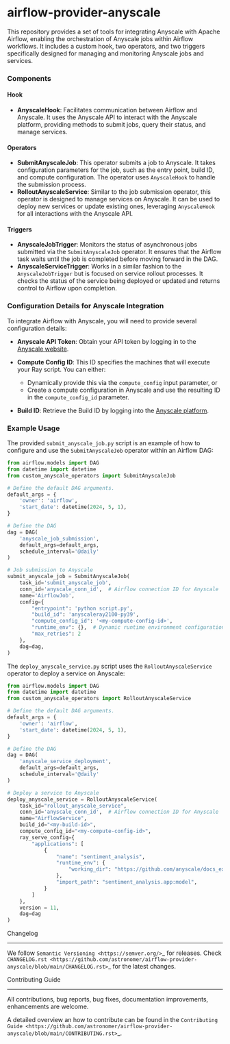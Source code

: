 # airflow-provider-anyscale

This repository provides a set of tools for integrating Anyscale with Apache Airflow, enabling the orchestration of Anyscale jobs within Airflow workflows. It includes a custom hook, two operators, and two triggers specifically designed for managing and monitoring Anyscale jobs and services.

### Components

#### Hook
- **AnyscaleHook**: Facilitates communication between Airflow and Anyscale. It uses the Anyscale API to interact with the Anyscale platform, providing methods to submit jobs, query their status, and manage services.

#### Operators
- **SubmitAnyscaleJob**: This operator submits a job to Anyscale. It takes configuration parameters for the job, such as the entry point, build ID, and compute configuration. The operator uses `AnyscaleHook` to handle the submission process.
- **RolloutAnyscaleService**: Similar to the job submission operator, this operator is designed to manage services on Anyscale. It can be used to deploy new services or update existing ones, leveraging `AnyscaleHook` for all interactions with the Anyscale API.

#### Triggers
- **AnyscaleJobTrigger**: Monitors the status of asynchronous jobs submitted via the `SubmitAnyscaleJob` operator. It ensures that the Airflow task waits until the job is completed before moving forward in the DAG.
- **AnyscaleServiceTrigger**: Works in a similar fashion to the `AnyscaleJobTrigger` but is focused on service rollout processes. It checks the status of the service being deployed or updated and returns control to Airflow upon completion.

### Configuration Details for Anyscale Integration

To integrate Airflow with Anyscale, you will need to provide several configuration details:

- **Anyscale API Token**: Obtain your API token by logging in to the [Anyscale website](https://anyscale.com/).

- **Compute Config ID**: This ID specifies the machines that will execute your Ray script. You can either:
  - Dynamically provide this via the `compute_config` input parameter, or
  - Create a compute configuration in Anyscale and use the resulting ID in the `compute_config_id` parameter.

- **Build ID**: Retrieve the Build ID by logging into the [Anyscale platform](https://anyscale.com/).


### Example Usage

The provided `submit_anyscale_job.py` script is an example of how to configure and use the `SubmitAnyscaleJob` operator within an Airflow DAG:

```python
from airflow.models import DAG
from datetime import datetime
from custom_anyscale_operators import SubmitAnyscaleJob

# Define the default DAG arguments.
default_args = {
    'owner': 'airflow',
    'start_date': datetime(2024, 5, 1),
}

# Define the DAG
dag = DAG(
    'anyscale_job_submission',
    default_args=default_args,
    schedule_interval='@daily'
)

# Job submission to Anyscale
submit_anyscale_job = SubmitAnyscaleJob(
    task_id='submit_anyscale_job',
    conn_id='anyscale_conn_id',  # Airflow connection ID for Anyscale
    name='AirflowJob',
    config={
        "entrypoint": 'python script.py',
        "build_id": 'anyscaleray2100-py39',
        "compute_config_id": '<my-compute-config-id>',
        "runtime_env": {},  # Dynamic runtime environment configurations
        "max_retries": 2
    },
    dag=dag,
)
```
The `deploy_anyscale_service.py` script uses the `RolloutAnyscaleService` operator to deploy a service on Anyscale:

```python
from airflow.models import DAG
from datetime import datetime
from custom_anyscale_operators import RolloutAnyscaleService

# Define the default DAG arguments.
default_args = {
    'owner': 'airflow',
    'start_date': datetime(2024, 5, 1),
}

# Define the DAG
dag = DAG(
    'anyscale_service_deployment',
    default_args=default_args,
    schedule_interval='@daily'
)

# Deploy a service to Anyscale
deploy_anyscale_service = RolloutAnyscaleService(
    task_id="rollout_anyscale_service",
    conn_id='anyscale_conn_id',  # Airflow connection ID for Anyscale
    name="AirflowService",
    build_id="<my-build-id>",
    compute_config_id="<my-compute-config-id>",
    ray_serve_config={ 
        "applications": [
            {
                "name": "sentiment_analysis",
                "runtime_env": {
                    "working_dir": "https://github.com/anyscale/docs_examples/archive/refs/heads/main.zip"
                },
                "import_path": "sentiment_analysis.app:model",
            }
        ]
    },
    version = 11,
    dag=dag
)
```

Changelog
_________

We follow `Semantic Versioning <https://semver.org/>`_ for releases.
Check `CHANGELOG.rst <https://github.com/astronomer/airflow-provider-anyscale/blob/main/CHANGELOG.rst>`_
for the latest changes.


Contributing Guide
__________________

All contributions, bug reports, bug fixes, documentation improvements, enhancements are welcome.

A detailed overview an how to contribute can be found in the `Contributing Guide <https://github.com/astronomer/airflow-provider-anyscale/blob/main/CONTRIBUTING.rst>`_.